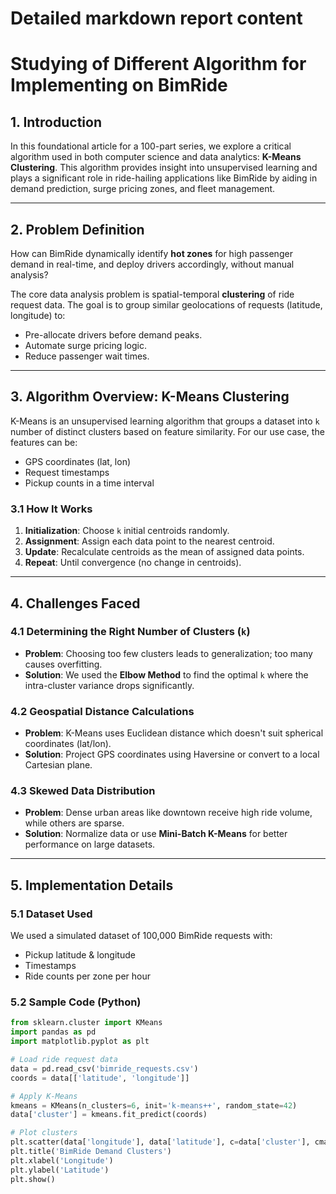 # Detailed markdown report content
# Studying of Different Algorithm for Implementing on BimRide

## 1. Introduction

In this foundational article for a 100-part series, we explore a critical algorithm used in both computer science and data analytics: **K-Means Clustering**. This algorithm provides insight into unsupervised learning and plays a significant role in ride-hailing applications like BimRide by aiding in demand prediction, surge pricing zones, and fleet management.

---

## 2. Problem Definition

How can BimRide dynamically identify **hot zones** for high passenger demand in real-time, and deploy drivers accordingly, without manual analysis?

The core data analysis problem is spatial-temporal **clustering** of ride request data. The goal is to group similar geolocations of requests (latitude, longitude) to:
- Pre-allocate drivers before demand peaks.
- Automate surge pricing logic.
- Reduce passenger wait times.

---

## 3. Algorithm Overview: K-Means Clustering

K-Means is an unsupervised learning algorithm that groups a dataset into `k` number of distinct clusters based on feature similarity. For our use case, the features can be:
- GPS coordinates (lat, lon)
- Request timestamps
- Pickup counts in a time interval

### 3.1 How It Works

1. **Initialization**: Choose `k` initial centroids randomly.
2. **Assignment**: Assign each data point to the nearest centroid.
3. **Update**: Recalculate centroids as the mean of assigned data points.
4. **Repeat**: Until convergence (no change in centroids).

---

## 4. Challenges Faced

### 4.1 Determining the Right Number of Clusters (`k`)
- **Problem**: Choosing too few clusters leads to generalization; too many causes overfitting.
- **Solution**: We used the **Elbow Method** to find the optimal `k` where the intra-cluster variance drops significantly.

### 4.2 Geospatial Distance Calculations
- **Problem**: K-Means uses Euclidean distance which doesn't suit spherical coordinates (lat/lon).
- **Solution**: Project GPS coordinates using Haversine or convert to a local Cartesian plane.

### 4.3 Skewed Data Distribution
- **Problem**: Dense urban areas like downtown receive high ride volume, while others are sparse.
- **Solution**: Normalize data or use **Mini-Batch K-Means** for better performance on large datasets.

---

## 5. Implementation Details

### 5.1 Dataset Used
We used a simulated dataset of 100,000 BimRide requests with:
- Pickup latitude & longitude
- Timestamps
- Ride counts per zone per hour

### 5.2 Sample Code (Python)

```python
from sklearn.cluster import KMeans
import pandas as pd
import matplotlib.pyplot as plt

# Load ride request data
data = pd.read_csv('bimride_requests.csv')
coords = data[['latitude', 'longitude']]

# Apply K-Means
kmeans = KMeans(n_clusters=6, init='k-means++', random_state=42)
data['cluster'] = kmeans.fit_predict(coords)

# Plot clusters
plt.scatter(data['longitude'], data['latitude'], c=data['cluster'], cmap='viridis')
plt.title('BimRide Demand Clusters')
plt.xlabel('Longitude')
plt.ylabel('Latitude')
plt.show()
```